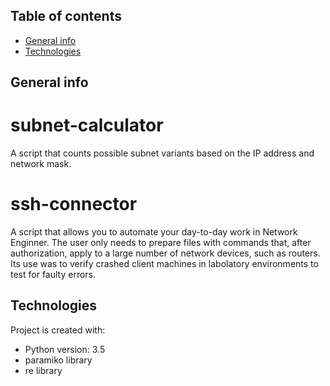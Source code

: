 ## Table of contents
* [General info](#general-info)
* [Technologies](#technologies)

## General info
# subnet-calculator
A script that counts possible subnet variants based on the IP address and network mask.

# ssh-connector
A script that allows you to automate your day-to-day work in Network Enginner. The user only needs to prepare files
with commands that, after authorization, apply to a large number of network devices, such as routers. Its use was to verify
crashed client machines in labolatory environments to test for faulty errors.
	
## Technologies
Project is created with:
* Python version: 3.5
* paramiko library
* re library
